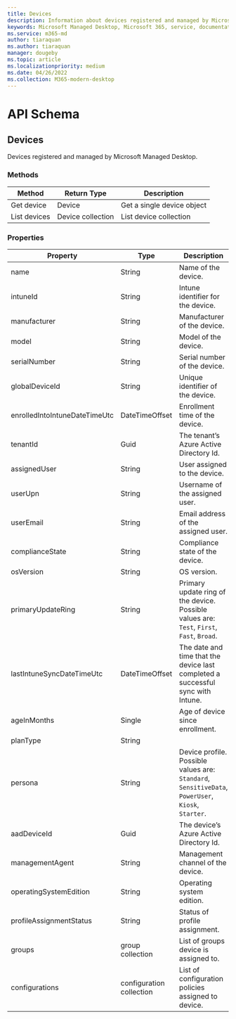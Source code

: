 ```yaml
---
title: Devices
description: Information about devices registered and managed by Microsoft Managed Desktop.
keywords: Microsoft Managed Desktop, Microsoft 365, service, documentation
ms.service: m365-md
author: tiaraquan
ms.author: tiaraquan
manager: dougeby
ms.topic: article
ms.localizationpriority: medium
ms.date: 04/26/2022
ms.collection: M365-modern-desktop
---
```


# API Schema

## Devices

Devices registered and managed by Microsoft Managed Desktop.

### Methods

| Method | Return Type | Description |
| --- | --- | --- |
| Get device  | Device | Get a single device object |
| List devices | Device collection | List device collection |

### Properties

| Property | Type | Description   |
| --- | --- | --- |
| name  | String | Name of the device. |
| intuneId | String | Intune identifier for the device. |
| manufacturer | String  | Manufacturer of the device. |
| model | String | Model of the device. |
| serialNumber | String | Serial number of the device. |
| globalDeviceId | String | Unique identifier of the device. |
| enrolledIntoIntuneDateTimeUtc | DateTimeOffset | Enrollment time of the device. |
| tenantId  | Guid | The tenant’s Azure Active Directory Id. |
| assignedUser | String | User assigned to the device. |
| userUpn | String | Username of the assigned user. |
| userEmail | String | Email address of the assigned user. |
| complianceState | String | Compliance state of the device. |
| osVersion | String  | OS version. |
| primaryUpdateRing | String | Primary update ring of the device. Possible values are: `Test`, `First`, `Fast`, `Broad`. |
| lastIntuneSyncDateTimeUtc | DateTimeOffset | The date and time that the device last completed a successful sync with Intune. |
| ageInMonths | Single | Age of device since enrollment. |
| planType | String |  |
| persona  | String | Device profile. Possible values are: `Standard`, `SensitiveData`, `PowerUser`, `Kiosk`, `Starter`. |
| aadDeviceId | Guid | The device’s Azure Active Directory Id. |
| managementAgent | String  | Management channel of the device. |
| operatingSystemEdition | String | Operating system edition. |
| profileAssignmentStatus | String | Status of profile assignment. |
| groups | group collection | List of groups device is assigned to. |
| configurations | configuration collection | List of configuration policies assigned to device. |
